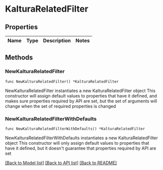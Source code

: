 # KalturaRelatedFilter

## Properties

Name | Type | Description | Notes
------------ | ------------- | ------------- | -------------

## Methods

### NewKalturaRelatedFilter

`func NewKalturaRelatedFilter() *KalturaRelatedFilter`

NewKalturaRelatedFilter instantiates a new KalturaRelatedFilter object
This constructor will assign default values to properties that have it defined,
and makes sure properties required by API are set, but the set of arguments
will change when the set of required properties is changed

### NewKalturaRelatedFilterWithDefaults

`func NewKalturaRelatedFilterWithDefaults() *KalturaRelatedFilter`

NewKalturaRelatedFilterWithDefaults instantiates a new KalturaRelatedFilter object
This constructor will only assign default values to properties that have it defined,
but it doesn't guarantee that properties required by API are set


[[Back to Model list]](../README.md#documentation-for-models) [[Back to API list]](../README.md#documentation-for-api-endpoints) [[Back to README]](../README.md)


